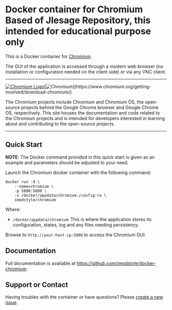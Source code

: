 # Docker container for Chromium Based of Jlesage Repository, this intended for educational purpose only

This is a Docker container for [Chromium](https://www.chromium.org/getting-involved/download-chromium/).

The GUI of the application is accessed through a modern web browser (no
installation or configuration needed on the client side) or via any VNC client.

---

[![Chromium Logo](https://images.weserv.nl/?url=raw.githubusercontent.com/imodstyle/docker-chromium/master/img/chromium-icon.png&w=110)](https://www.chromium.org/getting-involved/download-chromium/)[![Chromium](https://images.placeholders.dev/?width=224&height=110&fontFamily=monospace&fontWeight=400&fontSize=52&text=Firefox&bgColor=rgba(0,0,0,0.0)&textColor=rgba(121,121,121,1))](https://www.chromium.org/getting-involved/download-chromium/)

The Chromium projects include Chromium and Chromium OS, the open-source projects behind the Google Chrome browser and Google Chrome OS, respectively. This site houses the documentation and code related to the Chromium projects and is intended for developers interested in learning about and contributing to the open-source projects.

---

## Quick Start

**NOTE**:
    The Docker command provided in this quick start is given as an example
    and parameters should be adjusted to your need.

Launch the Chromium docker container with the following command:
```shell
docker run -d \
    --name=chromium \
    -p 5800:5800 \
    -v /docker/appdata/chromium:/config:rw \
    imodstyle/chromium
```

Where:

  - `/docker/appdata/chromium`: This is where the application stores its configuration, states, log and any files needing persistency.

Browse to `http://your-host-ip:5800` to access the Chromium GUI.

## Documentation

Full documentation is available at https://github.com/imodstyle/docker-chromium.

## Support or Contact

Having troubles with the container or have questions?  Please
[create a new issue].

[create a new issue]: https://github.com/imodstyle/docker-chromium/issues
